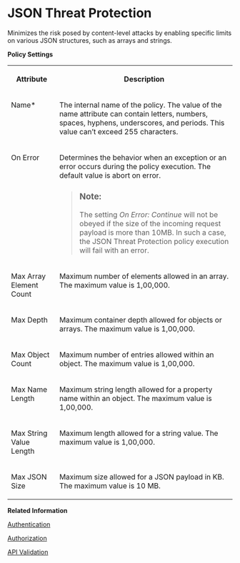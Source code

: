 <!-- loioc4991a6c68454851a7edd65d178963f2 -->

# JSON Threat Protection

Minimizes the risk posed by content-level attacks by enabling specific limits on various JSON structures, such as arrays and strings.

**Policy Settings**


<table>
<tr>
<th valign="top">

Attribute

</th>
<th valign="top">

Description

</th>
</tr>
<tr>
<td valign="top">

Name\*

</td>
<td valign="top">

The internal name of the policy. The value of the name attribute can contain letters, numbers, spaces, hyphens, underscores, and periods. This value can’t exceed 255 characters.

</td>
</tr>
<tr>
<td valign="top">

On Error

</td>
<td valign="top">

Determines the behavior when an exception or an error occurs during the policy execution. The default value is abort on error.

> ### Note:  
> The setting *On Error: Continue* will not be obeyed if the size of the incoming request payload is more than 10MB. In such a case, the JSON Threat Protection policy execution will fail with an error.



</td>
</tr>
<tr>
<td valign="top">

Max Array Element Count

</td>
<td valign="top">

Maximum number of elements allowed in an array. The maximum value is 1,00,000.

</td>
</tr>
<tr>
<td valign="top">

Max Depth

</td>
<td valign="top">

Maximum container depth allowed for objects or arrays. The maximum value is 1,00,000.

</td>
</tr>
<tr>
<td valign="top">

Max Object Count

</td>
<td valign="top">

Maximum number of entries allowed within an object. The maximum value is 1,00,000.

</td>
</tr>
<tr>
<td valign="top">

Max Name Length

</td>
<td valign="top">

Maximum string length allowed for a property name within an object. The maximum value is 1,00,000.

</td>
</tr>
<tr>
<td valign="top">

Max String Value Length

</td>
<td valign="top">

Maximum length allowed for a string value. The maximum value is 1,00,000.

</td>
</tr>
<tr>
<td valign="top">

Max JSON Size

</td>
<td valign="top">

Maximum size allowed for a JSON payload in KB. The maximum value is 10 MB.

</td>
</tr>
</table>

**Related Information**  


[Authentication](authentication-fa6eec4.md "Different API may have various authentication mechanisms. The authentication mechanisms that are currently supported are Basic authentication, Client Certificate, and oAuth.")

[Authorization](authorization-6658409.md "This policy evaluates whether a user should be permitted to access a protected API.")

[API Validation](api-validation-02ff41b.md "The API validation policy enables you to validate incoming request messages against an OpenAPI 3.0 Specification.")

